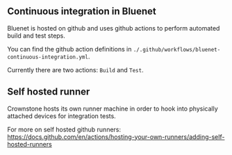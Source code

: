 ## Continuous integration in Bluenet

Bluenet is hosted on github and uses github actions to perform automated build and test steps.

You can find the github action definitions in `./.github/workflows/bluenet-continuous-integration.yml`.

Currently there are two actions: `Build` and `Test`.

## Self hosted runner

Crownstone hosts its own runner machine in order to hook into physically attached devices for 
integration tests.

For more on self hosted github runners:
https://docs.github.com/en/actions/hosting-your-own-runners/adding-self-hosted-runners
